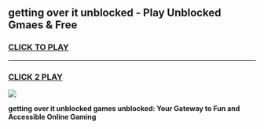 
## getting over it unblocked - Play Unblocked Gmaes & Free
<h3>
<a href="https://news.freeplayer.one?title=getting_over_it_unblocked&ref=16F">CLICK TO PLAY</a></h3>
<hr>

<h3>
<a href="https://news.freeplayer.one?title=getting_over_it_unblocked&ref=16F">CLICK 2 PLAY</a>
  
</h3>

<a href="https://news.freeplayer.one?title=getting_over_it_unblocked&ref=16F/"><img src="https://clearcache.store/games.png"></a>


**getting over it unblocked games unblocked: Your Gateway to Fun and Accessible Online Gaming**
